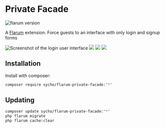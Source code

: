 # Private Facade

![flarum version](https://img.shields.io/badge/flarum-%5E1.2.0-%23e7742e?style=flat-square)

A [Flarum](http://flarum.org) extension. Force guests to an interface with only login and signup forms

![Screenshot of the login user interface](https://user-images.githubusercontent.com/20267363/146449466-4805ab4d-21c0-43c8-b055-0e331e12a3d2.png)
![](https://user-images.githubusercontent.com/20267363/146449468-4e16bd95-a396-469e-ac4a-a85728912feb.png)
![](https://user-images.githubusercontent.com/20267363/146449469-0e2d1aa7-09cc-45f0-9916-0fa5db8f355f.png)
![](https://user-images.githubusercontent.com/20267363/147743741-cfa35fa4-ac70-4e5a-b24a-ffe2cc040ca5.png)


## Installation

Install with composer:

```sh
composer require sycho/flarum-private-facade:"*"
```

## Updating

```sh
composer update sycho/flarum-private-facade:"*"
php flarum migrate
php flarum cache:clear
```

